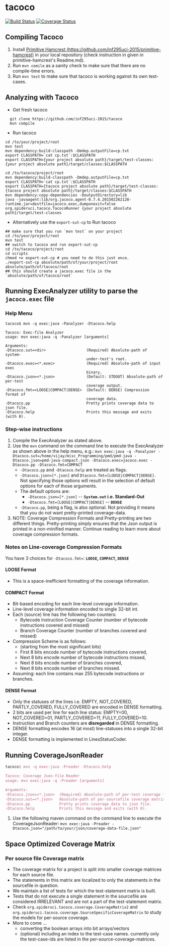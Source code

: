 # tacoco
[![Build Status](https://travis-ci.org/inf295uci-2015/tacoco.svg?branch=master)](https://travis-ci.org/inf295uci-2015/tacoco)
[![Coverage Status](https://coveralls.io/repos/inf295uci-2015/tacoco/badge.svg?branch=master)](https://coveralls.io/r/inf295uci-2015/tacoco?branch=master)

## Compiling Tacoco
1. Install [Primitive Hamcrest (https://github.com/inf295uci-2015/primitive-hamcrest)](https://github.com/inf295uci-2015/primitive-hamcrest) in your local repository (check instruction in given in primitive-hamcrest's Readme.md).
2. Run `mvn comile` as a sanity check to make sure that there are no compile-time errors.
3. Run `mvn test` to make sure that tacoco is working against its own test-cases.

## Analyzing with Tacoco

* Get fresh tacoco
~~~
  git clone https://github.com/inf295uci-2015/tacoco
  mvn compile
~~~
* Run tacoco 
~~~
cd /to/your/project/root
mvn test
mvn dependency:build-classpath -Dmdep.outputFile=cp.txt
export CLASSPATH=`cat cp.txt`:$CLASSPATH
export CLASSPATH={your project absolute path}/target/test-classes:{your project absolute path}/target/classes:$CLASSPATH

cd /to/tacoco/project/root
mvn dependency:build-classpath -Dmdep.outputFile=cp.txt
export CLASSPATH=`cat cp.txt`:$CLASSPATH
export CLASSPATH={tacoco project absolute path}/target/test-classes:{tacoco project absolute path}/target/classes:$CLASSPATH
mvn dependency:copy-dependencies -DoutputDirectory=lib
java -javaagent:lib/org.jacoco.agent-0.7.4.201502262128-runtime.jar=destfile=jacoco.exec,dumponexit=false org.spideruci.tacoco.TacocoRunner {your project absolute path}/target/test-classes
~~~
* Alternatively use the `export-sut-cp` to Run tacoco
~~~
## make sure that you run `mvn test` on your project
cd /to/your/project/root
mvn test
## switch to tacoco and run export-sut-cp
cd /to/tacoco/project/root
cd scripts
chmod +x export-sut-cp # you need to do this just once.
./export-sut-cp absolute/path/of/your/project/root absolute/path/of/tacoco/root
## this should create a jacoco.exec file in the `absolute/path/of/tacoco/root`
~~~

## Running ExecAnalyzer utility to parse the `jacoco.exec` file

### Help Menu

```
tacoco$ mvn -q exec:java -Panalyzer -Dtacoco.help

Tacoco: Exec-file Analyzer
usage: mvn exec:java -q -Panalyzer [arguments] 

Arguments:
-Dtacoco.sut=<dir>                  (Required) Absolute-path of system-
                                    under-test's root.
-Dtacoco.exec=<*.exec>              (Required) Absolute-path of input exec
                                    binary.
-Dtacoco.json=<*.json>              (Default: STDOUT) Absolute-path of per-test
                                    coverage output.
-Dtacoco.fmt=<LOOSE|COMPACT|DENSE>  (Default: DENSE) Compression format of
                                    coverage data.
-Dtacoco.pp                         Pretty prints coverage data to json file.
-Dtacoco.help                       Prints this message and exits (with 0).
```

### Step-wise instructions
1. Compile the ExecAnalyzer as stated above.
2. Use the `mvn` command on the command line to execute the ExecAnalyzer as shown above in the help menu, e.g.: `mvn exec:java -q -Panalyzer -Dtacoco.sut=/home/vijay/misc_Programming/pmd/pmd-java -Dtacoco.json=pmd-java-compact.json -Dtacoco.exec=jacoco.exec -Dtacoco.pp -Dtacoco.fmt=COMPACT`
    * `-Dtacoco.pp` and `-Dtacoco.help` are treated as flags.
    * `-Dtacoco.json=[*.json]` and `Dtacoco.fmt=[LOOSE|COMPACT|DENSE]`. Not specifying those options will result in the selection of default options for each of those arguments.
    * The default options are:
        * `-Dtacoco.json=[*.json]` -- **`System.out` i.e. Standard-Out**
        * `-Dtacoco.fmt=[LOOSE|COMPACT|DENSE]` -- **`DENSE`**
    * `-Dtacoco.pp`, being a flag, is also optional. Not providing it means that you do not want pretty-printed coverage-data.
3. NOTE: Coverage Compression Formats and Pretty-printing are two different things. Pretty-printing simply ensures that the Json output is printed in a non-minified manner. Continue reading to learn more about coverage compression formats.

### Notes on Line-coverage Compression Formats

You have 3 choices for `-Dtacoco.fmt=`: **`LOOSE`, `COMPACT`, `DENSE`**

#### LOOSE Format
- This is a space-inefficient formatting of the coverage information.

#### COMPACT Format

- Bit-based encoding for each line-level coverage information.
- Line-level coverage information encoded to single 32-bit int.
- Each (source) line has the following two counters:
  - Bytecode Instruction Coverage Counter (number of bytecode instructions covered and missed)
  - Branch Coverage Counter (number of branches covered and missed)
- Compression Scheme is as follows:
  - (starting from the most significant bits)
  - First 8 bits encode number of bytecode instructions covered,
  - Next 8 bits encode number of bytecode instructions missed,
  - Next 8 bits encode number of branches covered,
  - Next 8 bits encode number of branches missed.
- Assuming: each line contains max 255 bytecode instructions or branches.

#### DENSE Format

- Only the statuses of the lines i.e. EMPTY, NOT_COVERED, PARTLY_COVERED, FULLY_COVERED are encoded in DENSE formatting.
- 2 bits are used per line for each line status: EMPTY=00, NOT_COVERED=01, PARTLY_COVERED=11, FULLY_COVERED=10.
- Instruction and Branch counters are **disregarded** in DENSE formatting.
- DENSE formatting encodes 16 (at most) line-statuses into a single 32-bit integer.
- DENSE formatting is implemented in LinesStatusCoder.

## Running CoverageJsonReader

```tex
tacoco$ mvn -q exec:java -Preader -Dtacoco.help

Tacoco: Coverage Json-file Reader
usage: mvn exec:java -q -Preader [arguments] 

Arguments:
-Dtacoco.json=<*.json>  (Required) Absolute-path of per-test coverage file.
-Dtacoco.out=<*.json>   Absolute-path of per-sourcefile coverage matrix.
-Dtacoco.pp             Pretty prints coverage data to json file.
-Dtacoco.help           Prints this message and exits (with 0).
```

1. Use the following maven command on the command line to execute the CoverageJsonReader: `mvn exec:java -Preader -Dtacoco.json="/path/to/your/json/coverage-data-file.json"`

## Space Optimized Coverage Matrix

### Per source file Coverage matrix
- The coverage matrix for a project is split into smaller coverage matrices for each source file.
- The statements in this matrix are localized to only the statements in the sourcefile in question.
- We maintain a list of tests for which the test-statement matrix is built.
- Tests that do not execute a single statement in the sourcefile are considered IRRELEVANT and are not a part of the test-statement matrix.
- Check `org.spideruci.tacoco.coverage.CoverageMatrix2` and `org.spideruci.tacoco.coverage.SourceSpecificCoverageMatrix` to study the models for per-source coverage.
- More to come ...
  + converting the boolean arrays into bit arrays/vectors
  + (optional) including an index to the test-case names. currently only the test-case-ids are listed in the per-source-coverage-matrices.